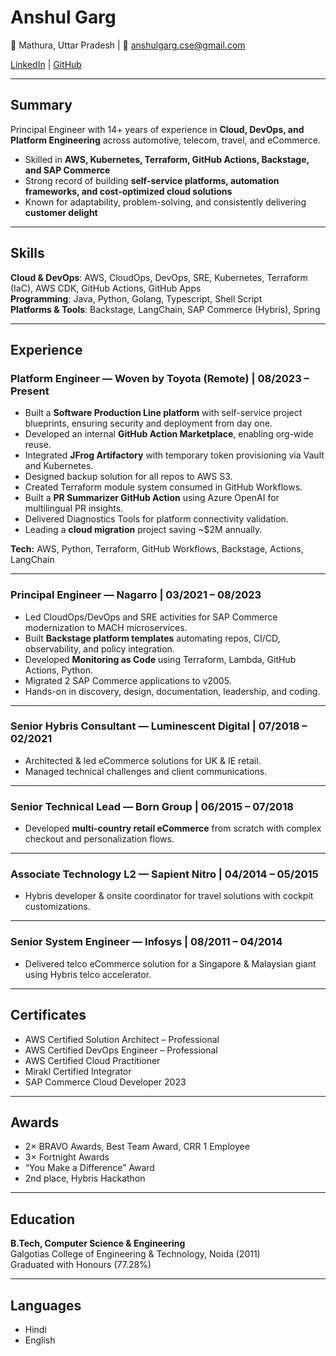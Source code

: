 # Anshul Garg

📍 Mathura, Uttar Pradesh | 📧 anshulgarg.cse@gmail.com

[LinkedIn](https://www.linkedin.com/in/anshul-garg-cse/) | [GitHub](https://github.com/garganshulgarg)

---

## Summary
Principal Engineer with 14+ years of experience in **Cloud, DevOps, and Platform Engineering** across automotive, telecom, travel, and eCommerce.  
- Skilled in **AWS, Kubernetes, Terraform, GitHub Actions, Backstage, and SAP Commerce**  
- Strong record of building **self-service platforms, automation frameworks, and cost-optimized cloud solutions**  
- Known for adaptability, problem-solving, and consistently delivering **customer delight**  


---

## Skills
**Cloud & DevOps**: AWS, CloudOps, DevOps, SRE, Kubernetes, Terraform (IaC), AWS CDK, GitHub Actions, GitHub Apps  
**Programming**: Java, Python, Golang, Typescript, Shell Script  
**Platforms & Tools**: Backstage, LangChain, SAP Commerce (Hybris), Spring  

---

## Experience

### Platform Engineer — Woven by Toyota (Remote) | 08/2023 – Present
- Built a **Software Production Line platform** with self-service project blueprints, ensuring security and deployment from day one.  
- Developed an internal **GitHub Action Marketplace**, enabling org-wide reuse.  
- Integrated **JFrog Artifactory** with temporary token provisioning via Vault and Kubernetes.  
- Designed backup solution for all repos to AWS S3.  
- Created Terraform module system consumed in GitHub Workflows.  
- Built a **PR Summarizer GitHub Action** using Azure OpenAI for multilingual PR insights.  
- Delivered Diagnostics Tools for platform connectivity validation.  
- Leading a **cloud migration** project saving ~$2M annually.  

**Tech:** AWS, Python, Terraform, GitHub Workflows, Backstage, Actions, LangChain  

---

### Principal Engineer — Nagarro | 03/2021 – 08/2023
- Led CloudOps/DevOps and SRE activities for SAP Commerce modernization to MACH microservices.  
- Built **Backstage platform templates** automating repos, CI/CD, observability, and policy integration.  
- Developed **Monitoring as Code** using Terraform, Lambda, GitHub Actions, Python.  
- Migrated 2 SAP Commerce applications to v2005.  
- Hands-on in discovery, design, documentation, leadership, and coding.  

---

### Senior Hybris Consultant — Luminescent Digital | 07/2018 – 02/2021
- Architected & led eCommerce solutions for UK & IE retail.  
- Managed technical challenges and client communications.  

---

### Senior Technical Lead — Born Group | 06/2015 – 07/2018
- Developed **multi-country retail eCommerce** from scratch with complex checkout and personalization flows.  

---

### Associate Technology L2 — Sapient Nitro | 04/2014 – 05/2015
- Hybris developer & onsite coordinator for travel solutions with cockpit customizations.  

---

### Senior System Engineer — Infosys | 08/2011 – 04/2014
- Delivered telco eCommerce solution for a Singapore & Malaysian giant using Hybris telco accelerator.  

---

## Certificates
- AWS Certified Solution Architect – Professional  
- AWS Certified DevOps Engineer – Professional  
- AWS Certified Cloud Practitioner  
- Mirakl Certified Integrator  
- SAP Commerce Cloud Developer 2023  

---

## Awards
- 2× BRAVO Awards, Best Team Award, CRR 1 Employee  
- 3× Fortnight Awards  
- “You Make a Difference” Award  
- 2nd place, Hybris Hackathon  

---

## Education
**B.Tech, Computer Science & Engineering**  
Galgotias College of Engineering & Technology, Noida (2011)  
Graduated with Honours (77.28%)  

---

## Languages
- Hindi  
- English  
